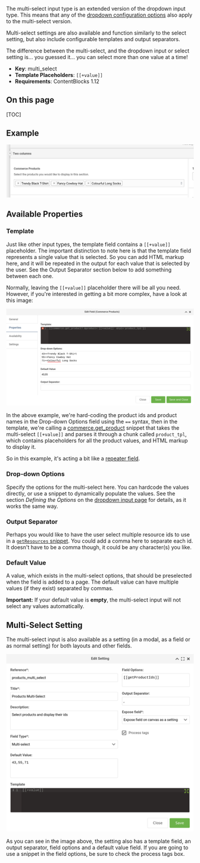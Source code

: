 The multi-select input type is an extended version of the dropdown input type. This means that any of the
[dropdown configuration options](https://docs.modmore.com/en/ContentBlocks/v1.x/Input_Types/Dropdown.html) also apply to the multi-select version.

Multi-select settings are also available and function similarly to the select setting, but also include 
configurable templates and output separators.

The difference between the multi-select, and the dropdown input or select setting is... you guessed it... you can 
select more than one value at a time!

- **Key**: multi_select
- **Template Placeholders**: `[[+value]]`
- **Requirements**: ContentBlocks 1.12

## On this page

[TOC]

## Example

[ ![Multi-Select](../img/multi-select-input-type.png)](../img/multi-select-input-type.png)  

## Available Properties

### Template

Just like other input types, the template field contains a `[[+value]]` placeholder. The important distinction to note
here is that the template field represents a single value that is selected. So you can add HTML markup here, and it 
will be repeated in the output for each value that is selected by the user. See the Output Separator section below to 
add something between each one.

Normally, leaving the `[[+value]]` placeholder there will be all you need. However, if you're interested in getting a 
bit more complex, have a look at this image:

[ ![Multi-Select](../img/multi-select-field-properties.png)](../img/multi-select-field-properties.png)

In the above example, we're hard-coding the product ids and product names in the Drop-down Options field using the `==` syntax,
then in the template, we're calling a [commerce.get_product](https://docs.modmore.com/en/Commerce/v1/Snippets/get_product.html) 
snippet that takes the multi-select `[[+value]]` and parses it through a chunk called `product_tpl`, which contains 
placeholders for all the product values, and HTML markup to display it.

So in this example, it's acting a bit like a [repeater field](https://docs.modmore.com/en/ContentBlocks/v1.x/Input_Types/Repeater.html). 

### Drop-down Options

Specify the options for the multi-select here. You can hardcode the values directly, or use a snippet to dynamically populate 
the values.
See the section _Defining the Options_ on the [dropdown input page](https://docs.modmore.com/en/ContentBlocks/v1.x/Input_Types/Dropdown.html) for details, as it works the same way.

### Output Separator

Perhaps you would like to have the user select multiple resource ids to use in a [`getResources` snippet](https://docs.modx.com/3.x/en/extras/getresources). 
You could add a comma here to separate each id. It doesn't have to be a comma though, it could be any character(s) you like.

### Default Value

A value, which exists in the multi-select options, that should be preselected when the field is added to a page. 
The default value can have multiple values (if they exist) separated by commas.

**Important:** If your default value is **empty**, the multi-select input will not select any values automatically. 

## Multi-Select Setting

The multi-select input is also available as a setting (in a modal, as a field or as normal setting) for both layouts and 
other fields. 

[ ![Multi-Select](../img/multi-select-setting.png)](../img/multi-select-setting.png)  

As you can see in the image above, the setting also has a template field, an output separator, field options and a default value field.
If you are going to use a snippet in the field options, be sure to check the process tags box.